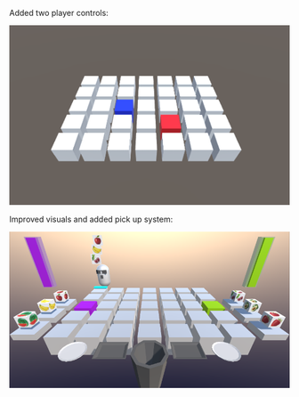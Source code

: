 Added two player controls:

![](Screenshots/1.png)

Improved visuals and added pick up system:

![](Screenshots/2.png)